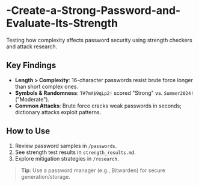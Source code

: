 # -Create-a-Strong-Password-and-Evaluate-Its-Strength
Testing how complexity affects password security using strength checkers and attack research.

## Key Findings  
- **Length > Complexity**: 16-character passwords resist brute force longer than short complex ones.  
- **Symbols & Randomness**: `T#7mX$9qLp2!` scored "Strong" vs. `Summer2024!` ("Moderate").  
- **Common Attacks**: Brute force cracks weak passwords in seconds; dictionary attacks exploit patterns.  

## How to Use  
1. Review password samples in `/passwords`.  
2. See strength test results in `strength_results.md`.  
3. Explore mitigation strategies in `/research`.  

> **Tip**: Use a password manager (e.g., Bitwarden) for secure generation/storage.  
